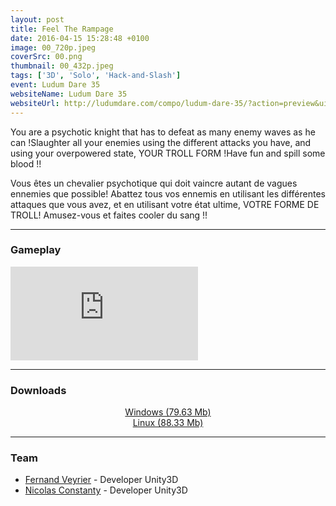 ```yaml
---
layout: post
title: Feel The Rampage
date: 2016-04-15 15:28:48 +0100
image: 00_720p.jpeg
coverSrc: 00.png
thumbnail: 00_432p.jpeg
tags: ['3D', 'Solo', 'Hack-and-Slash']
event: Ludum Dare 35
websiteName: Ludum Dare 35
websiteUrl: http://ludumdare.com/compo/ludum-dare-35/?action=preview&uid=85713
---
```

You are a psychotic knight that has to defeat as many enemy waves as he can !Slaughter all your enemies using the different attacks you have, and using your overpowered state, YOUR TROLL FORM !Have fun and spill some blood !!

Vous êtes un chevalier psychotique qui doit vaincre autant de vagues ennemies que possible! Abattez tous vos ennemis en utilisant les différentes attaques que vous avez, et en utilisant votre état ultime, VOTRE FORME DE TROLL! Amusez-vous et faites cooler du sang !!

***

### Gameplay
<iframe src="https://www.youtube.com/embed/vz-GSGT6a3U" frameborder="0" frameborder="0" allow="accelerometer; clipboard-write; encrypted-media; gyroscope; picture-in-picture" allowfullscreen></iframe>

***

### Downloads
<p style="text-align: center;margin: 0;"><a href="https://1drv.ms/u/s!AoYk8X2I2PMgmfNP8fJX0_XcK3PE1g?e=Kef0UU">Windows (79.63 Mb)</a></p>
<p style="text-align: center;margin: 0;"><a href="https://1drv.ms/u/s!AoYk8X2I2PMgmfNQnYte5OsYWPMY7w?e=NfOCux">Linux (88.33 Mb)</a></p>

***

### Team
* [Fernand Veyrier](https://www.linkedin.com/in/fernand-veyrier-26372596/) - Developer Unity3D
* [Nicolas Constanty](https://fr.linkedin.com/in/nicolas-constanty-653232113) - Developer Unity3D
